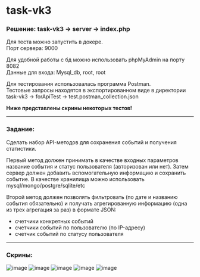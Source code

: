 # task-vk3
### Решение: task-vk3 -> server -> index.php
   
Для теста можно запустить в докере.   
Порт сервера: 9000  
   
Для удобной работы с бд можно использовать phpMyAdmin на порту 8082   
Данные для входа: Mysql_db, root, root
   
Для тестирования использовалась программа Postman.   
Тестовые запросы находятся в экспортированном виде в директории task-vk3 -> forApiTest -> test.postman_collection.json

__Ниже представлены скрины некоторых тестов!__
   
---
### Задание:   
Сделать набор API-методов для сохранения событий и получения статистики.   
   
Первый метод должен принимать в качестве входных параметров название события и статус пользователя (авторизован или нет). Затем сервер должен добавить вспомогательную информацию и сохранить событие. В качестве хранилища можно использовать mysql/mongo/postgre/sqlite/etc   
   
Второй метод должен позволять фильтровать (по дате и названию события обязательно) и получать агрегированную информацию (одна из трех агрегация за раз) в формате JSON:
   
- счетчики конкретных событий   
- счетчики событий по пользователю (по IP-адресу)   
- счетчик событий по статусу пользователя   

---
### Скрины:
![image](https://user-images.githubusercontent.com/83182620/236891410-3ab51f7d-df76-4cb9-98d6-010d8c82ce33.png)
![image](https://user-images.githubusercontent.com/83182620/236891450-582d3211-4ac8-47d2-b2c7-e5a708273976.png)
![image](https://user-images.githubusercontent.com/83182620/236891540-f8b3022c-bb65-43c9-957e-a86dc0413cd2.png)
![image](https://user-images.githubusercontent.com/83182620/236891604-1530fd95-4d2b-44fa-b167-e584a4bc2aa5.png)
![image](https://user-images.githubusercontent.com/83182620/236891644-6519abc6-34aa-4a06-afc8-7d1c657c845c.png)
